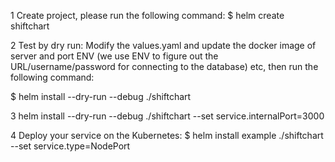 
1 Create project, please run the following command:
$ helm create shiftchart

2 Test by dry run:
Modify the values.yaml and update the docker image of server and port ENV (we use ENV to figure out the URL/username/password for connecting to the database) etc, then run the following command:

$ helm install --dry-run --debug ./shiftchart

3 helm install --dry-run --debug ./shiftchart --set service.internalPort=3000

4 Deploy your service on the Kubernetes:
$ helm install example ./shiftchart --set service.type=NodePort
